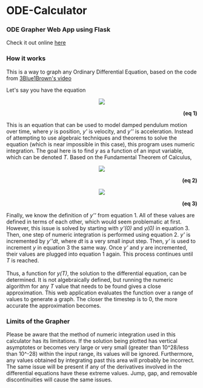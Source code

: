 
# ODE-Calculator

### ODE Grapher Web App using Flask
Check it out online [here](http://odecalculator.pythonanywhere.com)

### How it works
This is a way to graph any Ordinary Differential Equation, based on the code from [3Blue1Brown's video](https://www.youtube.com/watch?v=p_di4Zn4wz4)

Let's say you have the equation
<p style="text-align: center"><img src="https://latex.codecogs.com/svg.latex?y''=-0.5y'-4.9sin(y)"></p>
<p style="text-align: right"><b>(eq 1)</b></p>
This is an equation that can be used to model damped pendulum motion over time, where <i>y</i> is position, <i>y'</i> is velocity, and <i>y''</i> is acceleration.
Instead of attempting to use algebraic techniques and theorems to solve the equation (which is near impossible in this case), this program uses numeric integration.
The goal here is to find <i>y</i> as a function of an input variable, which can be denoted <i>T</i>. Based on the Fundamental Theorem of Calculus,
<p style="text-align: center"><img src="https://latex.codecogs.com/svg.latex?y(T)=\int_0^Ty'dt&plus;y(0)"></p>
<p style="text-align: right"><b>(eq 2)</b></p>
<p style="text-align: center"><img src="https://latex.codecogs.com/svg.latex?y'(T)=\int_0^Ty''dt&plus;y'(0)"></p>
<p style="text-align: right"><b>(eq 3)</b></p>
Finally, we know the definition of <i>y''</i> from equation 1. All of these values are defined in terms of each other, which would seem problematic at first.
However, this issue is solved by starting with <i>y'(0)</i> and <i>y(0)</i> in equation 3. Then, one step of numeric integration is performed using equation 2.
<i>y'</i> is incremented by <i>y''dt</i>, where <i>dt</i> is a very small input step. Then, <i>y'</i> is used to increment <i>y</i> in equation 3 the same way.
Once <i>y'</i> and <i>y</i> are incremented, their values are plugged into equation 1 again. This process continues until <i>T</i> is reached.
<br><br>
Thus, a function for <i>y(T)</i>, the solution to the differential equation, can be determined. It is not algebraically defined, but running the numeric algorithm for
any <i>T</i> value that needs to be found gives a close approximation. This web application evaluates the function over a range of values to generate a graph.
The closer the timestep is to 0, the more accurate the approximation becomes.

### Limits of the Grapher
Please be aware that the method of numeric integration used in this calculator has its limitations. If the solution being plotted has vertical asymptotes or becomes very large or very small (greater than 10^28/less than 10^-28) within the input range, its values will be ignored. Furthermore, any values obtained by integrating past this area will probably be incorrect. The same issue will be present if any of the derivatives involved in the differential equations have these extreme values. Jump, gap, and removable discontinuities will cause the same issues.
